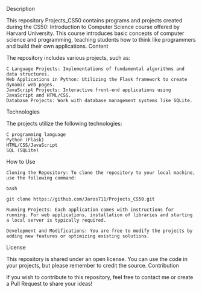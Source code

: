 Description

This repository Projects_CS50 contains programs and projects created during the CS50: Introduction to Computer Science course offered by Harvard University. This course introduces basic concepts of computer science and programming, teaching students how to think like programmers and build their own applications.
Content

The repository includes various projects, such as:

    C Language Projects: Implementations of fundamental algorithms and data structures.
    Web Applications in Python: Utilizing the Flask framework to create dynamic web pages.
    JavaScript Projects: Interactive front-end applications using JavaScript and HTML/CSS.
    Database Projects: Work with database management systems like SQLite.

Technologies

The projects utilize the following technologies:

    C programming language
    Python (Flask)
    HTML/CSS/JavaScript
    SQL (SQLite)

How to Use

    Cloning the Repository: To clone the repository to your local machine, use the following command:

    bash

    git clone https://github.com/Jaros711/Projects_CS50.git

    Running Projects: Each application comes with instructions for running. For web applications, installation of libraries and starting a local server is typically required.

    Development and Modifications: You are free to modify the projects by adding new features or optimizing existing solutions.

License

This repository is shared under an open license. You can use the code in your projects, but please remember to credit the source.
Contribution

If you wish to contribute to this repository, feel free to contact me or create a Pull Request to share your ideas!
